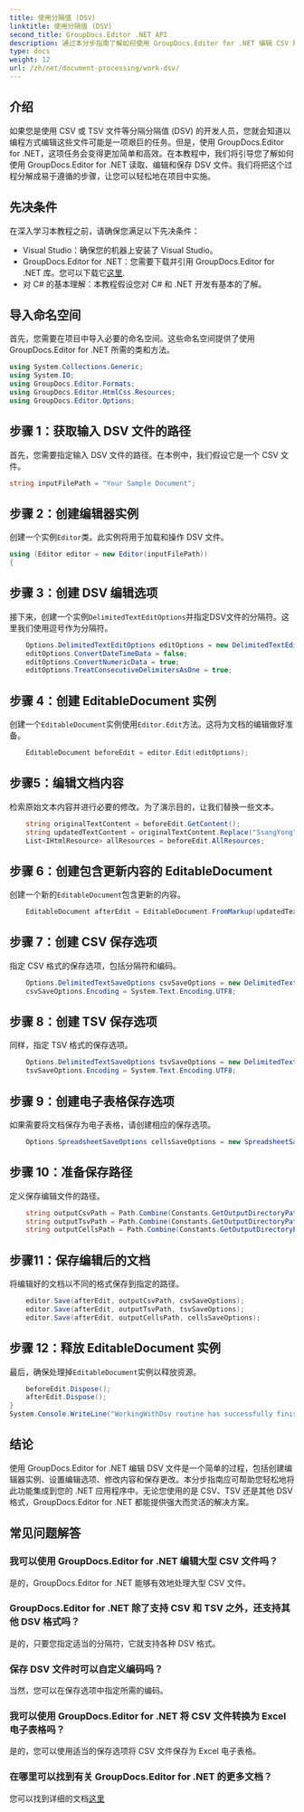```yaml
---
title: 使用分隔值 (DSV)
linktitle: 使用分隔值 (DSV)
second_title: GroupDocs.Editor .NET API
description: 通过本分步指南了解如何使用 GroupDocs.Editor for .NET 编辑 CSV 和 TSV 文件。轻松改进您的 .NET 项目。
type: docs
weight: 12
url: /zh/net/document-processing/work-dsv/
---
```

## 介绍
如果您是使用 CSV 或 TSV 文件等分隔分隔值 (DSV) 的开发人员，您就会知道以编程方式编辑这些文件可能是一项艰巨的任务。但是，使用 GroupDocs.Editor for .NET，这项任务会变得更加简单和高效。在本教程中，我们将引导您了解如何使用 GroupDocs.Editor for .NET 读取、编辑和保存 DSV 文件。我们将把这个过程分解成易于遵循的步骤，让您可以轻松地在项目中实施。
## 先决条件
在深入学习本教程之前，请确保您满足以下先决条件：
- Visual Studio：确保您的机器上安装了 Visual Studio。
-  GroupDocs.Editor for .NET：您需要下载并引用 GroupDocs.Editor for .NET 库。您可以下载它[这里](https://releases.groupdocs.com/editor/net/).
- 对 C# 的基本理解：本教程假设您对 C# 和 .NET 开发有基本的了解。
## 导入命名空间
首先，您需要在项目中导入必要的命名空间。这些命名空间提供了使用 GroupDocs.Editor for .NET 所需的类和方法。
```csharp
using System.Collections.Generic;
using System.IO;
using GroupDocs.Editor.Formats;
using GroupDocs.Editor.HtmlCss.Resources;
using GroupDocs.Editor.Options;
```

## 步骤 1：获取输入 DSV 文件的路径
首先，您需要指定输入 DSV 文件的路径。在本例中，我们假设它是一个 CSV 文件。
```csharp
string inputFilePath = "Your Sample Document";
```
## 步骤 2：创建编辑器实例
创建一个实例`Editor`类。此实例将用于加载和操作 DSV 文件。
```csharp
using (Editor editor = new Editor(inputFilePath))
{
```
## 步骤 3：创建 DSV 编辑选项
接下来，创建一个实例`DelimitedTextEditOptions`并指定DSV文件的分隔符。这里我们使用逗号作为分隔符。
```csharp
    Options.DelimitedTextEditOptions editOptions = new DelimitedTextEditOptions(",");
    editOptions.ConvertDateTimeData = false;
    editOptions.ConvertNumericData = true;
    editOptions.TreatConsecutiveDelimitersAsOne = true;
```
## 步骤 4：创建 EditableDocument 实例
创建一个`EditableDocument`实例使用`Editor.Edit`方法。这将为文档的编辑做好准备。
```csharp
    EditableDocument beforeEdit = editor.Edit(editOptions);
```
## 步骤5：编辑文档内容
检索原始文本内容并进行必要的修改。为了演示目的，让我们替换一些文本。
```csharp
    string originalTextContent = beforeEdit.GetContent();
    string updatedTextContent = originalTextContent.Replace("SsangYong", "Chevrolet").Replace("Kyron", "Camaro");
    List<IHtmlResource> allResources = beforeEdit.AllResources;
```
## 步骤 6：创建包含更新内容的 EditableDocument
创建一个新的`EditableDocument`包含更新的内容。
```csharp
    EditableDocument afterEdit = EditableDocument.FromMarkup(updatedTextContent, allResources);
```
## 步骤 7：创建 CSV 保存选项
指定 CSV 格式的保存选项，包括分隔符和编码。
```csharp
    Options.DelimitedTextSaveOptions csvSaveOptions = new DelimitedTextSaveOptions(",");
    csvSaveOptions.Encoding = System.Text.Encoding.UTF8;
```
## 步骤 8：创建 TSV 保存选项
同样，指定 TSV 格式的保存选项。
```csharp
    Options.DelimitedTextSaveOptions tsvSaveOptions = new DelimitedTextSaveOptions("\t");
    tsvSaveOptions.Encoding = System.Text.Encoding.UTF8;
```
## 步骤 9：创建电子表格保存选项
如果需要将文档保存为电子表格，请创建相应的保存选项。
```csharp
    Options.SpreadsheetSaveOptions cellsSaveOptions = new SpreadsheetSaveOptions(SpreadsheetFormats.Xlsm);
```
## 步骤 10：准备保存路径
定义保存编辑文件的路径。
```csharp
    string outputCsvPath = Path.Combine(Constants.GetOutputDirectoryPath(inputFilePath), Path.GetFileNameWithoutExtension(inputFilePath) + ".csv");
    string outputTsvPath = Path.Combine(Constants.GetOutputDirectoryPath(inputFilePath), Path.GetFileNameWithoutExtension(inputFilePath) + ".tsv");
    string outputCellsPath = Path.Combine(Constants.GetOutputDirectoryPath(inputFilePath), Path.GetFileNameWithoutExtension(inputFilePath) + ".xlsm");
```
## 步骤11：保存编辑后的文档
将编辑好的文档以不同的格式保存到指定的路径。
```csharp
    editor.Save(afterEdit, outputCsvPath, csvSaveOptions);
    editor.Save(afterEdit, outputTsvPath, tsvSaveOptions);
    editor.Save(afterEdit, outputCellsPath, cellsSaveOptions);
```
## 步骤 12：释放 EditableDocument 实例
最后，确保处理掉`EditableDocument`实例以释放资源。
```csharp
    beforeEdit.Dispose();
    afterEdit.Dispose();
}
System.Console.WriteLine("WorkingWithDsv routine has successfully finished");
```
## 结论
使用 GroupDocs.Editor for .NET 编辑 DSV 文件是一个简单的过程，包括创建编辑器实例、设置编辑选项、修改内容和保存更改。本分步指南应可帮助您轻松地将此功能集成到您的 .NET 应用程序中。无论您使用的是 CSV、TSV 还是其他 DSV 格式，GroupDocs.Editor for .NET 都能提供强大而灵活的解决方案。
## 常见问题解答
### 我可以使用 GroupDocs.Editor for .NET 编辑大型 CSV 文件吗？
是的，GroupDocs.Editor for .NET 能够有效地处理大型 CSV 文件。
### GroupDocs.Editor for .NET 除了支持 CSV 和 TSV 之外，还支持其他 DSV 格式吗？
是的，只要您指定适当的分隔符，它就支持各种 DSV 格式。
### 保存 DSV 文件时可以自定义编码吗？
当然，您可以在保存选项中指定所需的编码。
### 我可以使用 GroupDocs.Editor for .NET 将 CSV 文件转换为 Excel 电子表格吗？
是的，您可以使用适当的保存选项将 CSV 文件保存为 Excel 电子表格。
### 在哪里可以找到有关 GroupDocs.Editor for .NET 的更多文档？
您可以找到详细的文档[这里](https://reference.groupdocs.com/editor/net/)